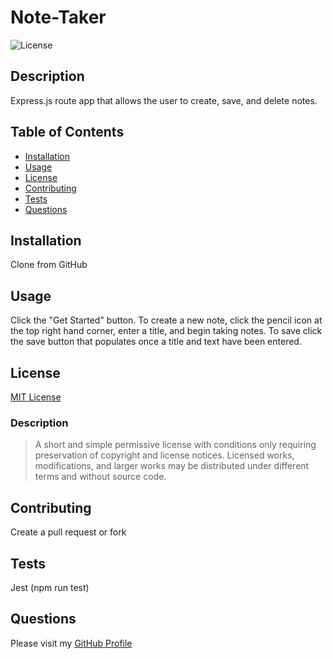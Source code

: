 # Note-Taker
![License](https://img.shields.io/badge/license-MIT-green)

  ## Description
  Express.js route app that allows the user to create, save, and delete notes.
  

  ## Table of Contents
  * [Installation](#installation)
  * [Usage](#usage)
  * [License](#license)
  * [Contributing](#contributing)
  * [Tests](#tests)
  * [Questions](#questions)

  ## Installation
  Clone from GitHub

  ## Usage
  Click the "Get Started" button. To create a new note, click the pencil icon at the top right hand corner, enter a title, and begin taking notes. To save click the save button that populates once a title and text have been entered. 

  ## License
  [MIT License](https://choosealicense.com/licenses/mit/)
  ### Description
  >A short and simple permissive license with conditions only requiring preservation of copyright and license notices. Licensed works, modifications, and larger works may be distributed under different terms and without source code.

  ## Contributing
  Create a pull request or fork

  ## Tests
  Jest (npm run test)

  ## Questions
 Please visit my [GitHub Profile](https://github.com/haverab)
